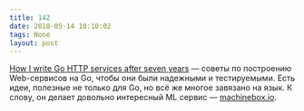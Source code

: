 ```yaml
---
title: 142
date: 2018-05-14 10:10:02
tags: None
layout: post
---
```


[How I write Go HTTP services after seven years](https://medium.com/@matryer/how-i-write-go-http-services-after-seven-years-37c208122831) — советы по построению Web-сервисов на Go, чтобы они были надежными и тестируемыми. Есть идеи, полезные не только для Go, но всё же многое завязано на язык. К слову, он делает довольно интересный ML сервис — [machinebox.io](https://machinebox.io/).
